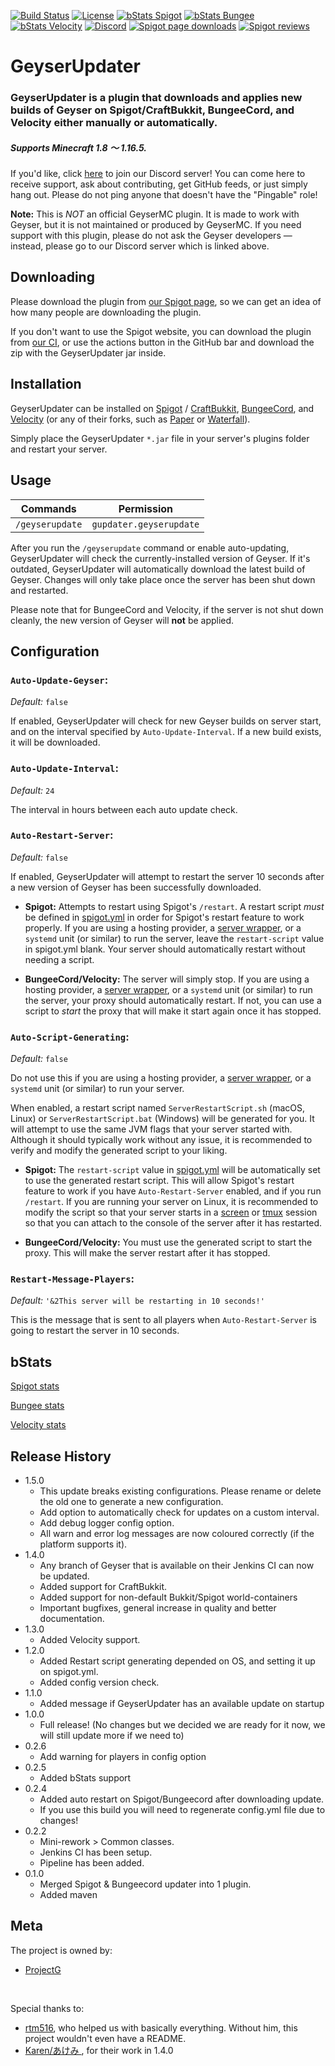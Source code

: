 [![Build Status](https://ci.projectg.dev/job/GeyserUpdater/job/main/badge/icon)](https://ci.projectg.dev/job/GeyserUpdater/job/main/)
[![License](https://img.shields.io/badge/License-GPL-orange)](https://github.com/YHDiamond/GeyserUpdater/blob/main/LICENSE)
[![bStats Spigot](https://img.shields.io/bstats/servers/10202?color=yellow&label=Spigot%20servers)](https://bstats.org/plugin/bukkit/GeyserUpdater/10202)
[![bStats Bungee](https://img.shields.io/bstats/servers/10203?label=Bungee%20servers)](https://bstats.org/plugin/bungeecord/GeyserUpdater/10203)
[![bStats Velocity](https://img.shields.io/bstats/servers/10673?color=purple&label=Velocity%20servers)](https://bstats.org/plugin/velocity/GeyserUpdater/10673)
[![Discord](https://img.shields.io/discord/806179549498966058?color=7289da&label=discord&logo=discord&logoColor=white)](https://discord.gg/gkU5AwGpJg)
[![Spigot page downloads](https://img.shields.io/spiget/downloads/88555?color=yellow&label=Spigot%20page%20downloads)](https://www.spigotmc.org/resources/geyserupdater.88555/)
[![Spigot reviews](https://img.shields.io/spiget/stars/88555?color=yellow&label=Spigot%20rating)](https://www.spigotmc.org/resources/geyserupdater.88555/)

# GeyserUpdater
### GeyserUpdater is a plugin that downloads and applies new builds of Geyser on Spigot/CraftBukkit, BungeeCord, and Velocity either manually or automatically.
##### Supports Minecraft 1.8 〜 1.16.5.

If you'd like, click [here](https://discord.gg/xXzzdAXa2b) to join our Discord server! You can come here to receive support, ask about contributing, get GitHub feeds, or just simply hang out. Please do not ping anyone that doesn't have the "Pingable" role!

**Note:** This is _NOT_ an official GeyserMC plugin. It is made to work with Geyser, but it is not maintained or produced by GeyserMC. If you need support with this plugin, please do not ask the Geyser developers — instead, please go to our Discord server which is linked above.

## Downloading

Please download the plugin from [our Spigot page](https://www.spigotmc.org/resources/geyserupdater.88555/), so we can get an idea of how many people are downloading the plugin.

If you don't want to use the Spigot website, you can download the plugin from [our CI](https://ci.projectg.dev/job/GeyserUpdater/job/main), or use the actions button in the GitHub bar and download the zip with the GeyserUpdater jar inside.

## Installation

GeyserUpdater can be installed on [Spigot](https://www.spigotmc.org/wiki/buildtools/) / [CraftBukkit](https://www.spigotmc.org/wiki/buildtools/#compile-craftbukkit), [BungeeCord](https://www.spigotmc.org/wiki/bungeecord-installation/), and [Velocity](https://velocitypowered.com/downloads) (or any of their forks, such as [Paper](https://papermc.io/downloads) or [Waterfall](https://papermc.io/downloads#Waterfall)).

Simply place the GeyserUpdater `*.jar` file in your server's plugins folder and restart your server.

## Usage

| Commands | Permission |
| --- | --- |
| `/geyserupdate` | `gupdater.geyserupdate` |

After you run the `/geyserupdate` command or enable auto-updating, GeyserUpdater will check the currently-installed version of Geyser. If it's outdated, GeyserUpdater will automatically download the latest build of Geyser. Changes will only take place once the server has been shut down and restarted.

Please note that for BungeeCord and Velocity, if the server is not shut down cleanly, the new version of Geyser will **not** be applied.

## Configuration

### `Auto-Update-Geyser`:
*Default:* `false`  

If enabled, GeyserUpdater will check for new Geyser builds on server start, and on the interval specified by `Auto-Update-Interval`. If a new build exists, it will be downloaded.

### `Auto-Update-Interval`:
*Default:* `24`

The interval in hours between each auto update check.

### `Auto-Restart-Server`:
*Default:* `false`  

If enabled, GeyserUpdater will attempt to restart the server 10 seconds after a new version of Geyser has been successfully downloaded. 

- **Spigot:** Attempts to restart using Spigot's `/restart`. A restart script _must_ be defined in [spigot.yml](https://www.spigotmc.org/wiki/spigot-configuration/) in order for Spigot's restart feature to work properly. If you are using a hosting provider, a [server wrapper](https://minecraftservers.fandom.com/wiki/Server_wrappers), or a `systemd` unit (or similar) to run the server, leave the `restart-script` value in spigot.yml blank. Your server should automatically restart without needing a script.

- **BungeeCord/Velocity:** The server will simply stop. If you are using a hosting provider, a [server wrapper](https://minecraftservers.fandom.com/wiki/Server_wrappers), or a `systemd` unit (or similar) to run the server, your proxy should automatically restart. If not, you can use a script to *start* the proxy that will make it start again once it has stopped. 

### `Auto-Script-Generating`:
*Default:* `false`  

Do not use this if you are using a hosting provider, a [server wrapper](https://minecraftservers.fandom.com/wiki/Server_wrappers), or a `systemd` unit (or similar) to run your server.

When enabled, a restart script named `ServerRestartScript.sh` (macOS, Linux) or `ServerRestartScript.bat` (Windows) will be generated for you. It will attempt to use the same JVM flags that your server started with. Although it should typically work without any issue, it is recommended to verify and modify the generated script to your liking. 

- **Spigot:** The `restart-script` value in [spigot.yml](https://www.spigotmc.org/wiki/spigot-configuration/) will be automatically set to use the generated restart script. This will allow Spigot's restart feature to work if you have `Auto-Restart-Server` enabled, and if you run `/restart`. If you are running your server on Linux, it is recommended to modify the script so that your server starts in a [screen](https://www.gnu.org/software/screen/) or [tmux](https://github.com/tmux/tmux/wiki) session so that you can attach to the console of the server after it has restarted. 

- **BungeeCord/Velocity:** You must use the generated script to start the proxy. This will make the server restart after it has stopped. 

### `Restart-Message-Players`:
*Default:* `'&2This server will be restarting in 10 seconds!'`  

This is the message that is sent to all players when `Auto-Restart-Server` is going to restart the server in 10 seconds. 

## bStats
[Spigot stats](https://bstats.org/plugin/bukkit/GeyserUpdater/10202)

[Bungee stats](https://bstats.org/plugin/bungeecord/GeyserUpdater/10203)

[Velocity stats](https://bstats.org/plugin/velocity/GeyserUpdater/10673)

## Release History
* 1.5.0
    * This update breaks existing configurations. Please rename or delete the old one to generate a new configuration.
    * Add option to automatically check for updates on a custom interval.
    * Add debug logger config option.
    * All warn and error log messages are now coloured correctly (if the platform supports it).
* 1.4.0
    * Any branch of Geyser that is available on their Jenkins CI can now be updated.
    * Added support for CraftBukkit.
    * Added support for non-default Bukkit/Spigot world-containers
    * Important bugfixes, general increase in quality and better documentation.
* 1.3.0
    * Added Velocity support.
* 1.2.0
    * Added Restart script generating depended on OS, and setting it up on spigot.yml.
    * Added config version check.
* 1.1.0
    * Added message if GeyserUpdater has an available update on startup
* 1.0.0
    * Full release! (No changes but we decided we are ready for it now, we will still update more if we need to)
* 0.2.6
    * Add warning for players in config option
* 0.2.5
    * Added bStats support
* 0.2.4
    * Added auto restart on Spigot/Bungeecord after downloading update.
    * If you use this build you will need to regenerate config.yml file due to changes!
* 0.2.2
    * Mini-rework > Common classes.
    * Jenkins CI has been setup.
    * Pipeline has been added.
* 0.1.0
    * Merged Spigot & Bungeecord updater into 1 plugin.
    * Added maven


## Meta

The project is owned by:
- [ProjectG](https://github.com/ProjectG-Plugins)
</br>

Special thanks to:
- [rtm516](https://github.com/rtm516), who helped us with basically everything. Without him, this project wouldn't even have a README.
- [Karen/あけみ ](https://github.com/akemin-dayo), for their work in 1.4.0
